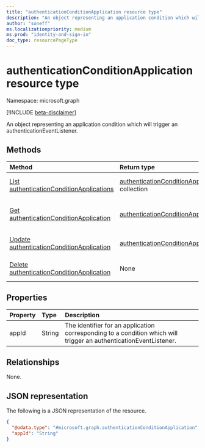 ```yaml
---
title: "authenticationConditionApplication resource type"
description: "An object representing an application condition which will trigger an authenticationEventListener."
author: "soneff"
ms.localizationpriority: medium
ms.prod: "identity-and-sign-in"
doc_type: resourcePageType
---
```


# authenticationConditionApplication resource type

Namespace: microsoft.graph

[!INCLUDE [beta-disclaimer](../../includes/beta-disclaimer.md)]

An object representing an application condition which will trigger an authenticationEventListener.

## Methods
|Method|Return type|Description|
|:---|:---|:---|
|[List authenticationConditionApplications](../api/authenticationconditionapplication-list.md)|[authenticationConditionApplication](../resources/authenticationconditionapplication.md) collection|Get a list of the [authenticationConditionApplication](../resources/authenticationconditionapplication.md) objects and their properties.|
|[Get authenticationConditionApplication](../api/authenticationconditionapplication-get.md)|[authenticationConditionApplication](../resources/authenticationconditionapplication.md)|Read the properties and relationships of an [authenticationConditionApplication](../resources/authenticationconditionapplication.md) object.|
|[Update authenticationConditionApplication](../api/authenticationconditionapplication-update.md)|[authenticationConditionApplication](../resources/authenticationconditionapplication.md)|Update the properties of an [authenticationConditionApplication](../resources/authenticationconditionapplication.md) object.|
|[Delete authenticationConditionApplication](../api/authenticationconditionapplication-delete.md)|None|Deletes an [authenticationConditionApplication](../resources/authenticationconditionapplication.md) object.|

## Properties
|Property|Type|Description|
|:---|:---|:---|
|appId|String|The identifier for an application corresponding to a condition which will trigger an authenticationEventListener.|

## Relationships
None.

## JSON representation
The following is a JSON representation of the resource.
<!-- {
  "blockType": "resource",
  "keyProperty": "id",
  "@odata.type": "microsoft.graph.authenticationConditionApplication",
  "openType": false
}
-->
``` json
{
  "@odata.type": "#microsoft.graph.authenticationConditionApplication",
  "appId": "String"
}
```

